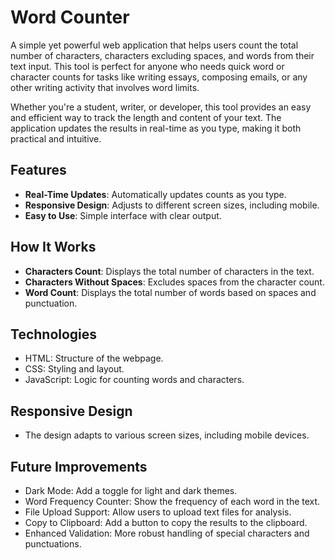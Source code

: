 
# Word Counter

A simple yet powerful web application that helps users count the total number of characters, characters excluding spaces, and words from their text input. This tool is perfect for anyone who needs quick word or character counts for tasks like writing essays, composing emails, or any other writing activity that involves word limits.

Whether you're a student, writer, or developer, this tool provides an easy and efficient way to track the length and content of your text. The application updates the results in real-time as you type, making it both practical and intuitive.



## Features



- **Real-Time Updates**: Automatically updates counts as you type.
- **Responsive Design**: Adjusts to different screen sizes, including mobile.
- **Easy to Use**: Simple interface with clear output.


## How It Works


- **Characters Count**: Displays the total number of characters in the text.
- **Characters Without Spaces**: Excludes spaces from the character count.
- **Word Count**: Displays the total number of words based on spaces and punctuation.

## Technologies

- HTML: Structure of the webpage.
- CSS: Styling and layout.
- JavaScript: Logic for counting words and characters.
## Responsive Design

- The design adapts to various screen sizes, including mobile devices.
## Future Improvements

- Dark Mode: Add a toggle for light and dark themes.
- Word Frequency Counter: Show the frequency of each word in the text.
- File Upload Support: Allow users to upload text files for analysis.
- Copy to Clipboard: Add a button to copy the results to the clipboard.
- Enhanced Validation: More robust handling of special characters and punctuations.
